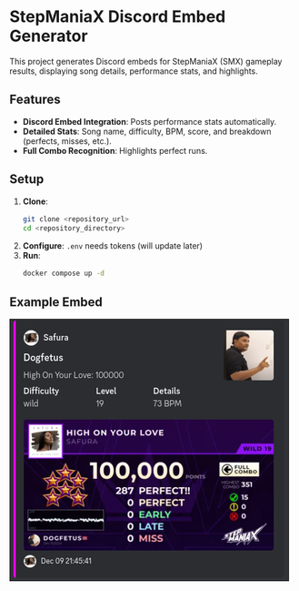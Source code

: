 

# StepManiaX Discord Embed Generator

This project generates Discord embeds for StepManiaX (SMX) gameplay results, displaying song details, performance stats, and highlights.

## Features
- **Discord Embed Integration**: Posts performance stats automatically.
- **Detailed Stats**: Song name, difficulty, BPM, score, and breakdown (perfects, misses, etc.).
- **Full Combo Recognition**: Highlights perfect runs.

## Setup
1. **Clone**:  
   ```bash
   git clone <repository_url>
   cd <repository_directory>
   ```
2. **Configure**: `.env` needs tokens (will update later)
3. **Run**:  
   ```bash
   docker compose up -d
   ```

## Example Embed
![Example Embed](./Docs/image.png)
